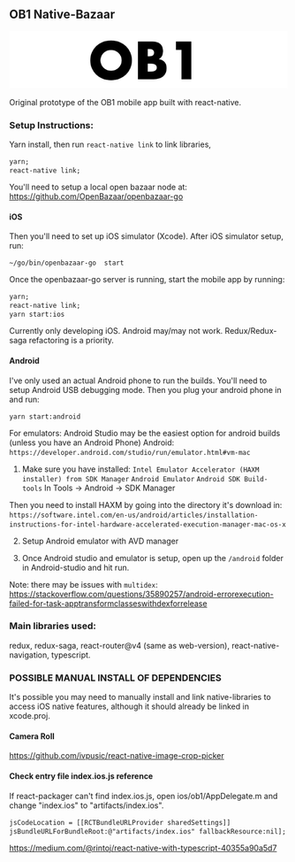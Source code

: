 

## OB1 Native-Bazaar
![banner](./ob1.png)

Original prototype of the OB1 mobile app built with react-native.


### Setup Instructions:

Yarn install, then run `react-native link` to link libraries,
```
yarn;
react-native link;
```
You'll need to setup a local open bazaar node at:
https://github.com/OpenBazaar/openbazaar-go


#### iOS
Then you'll need to set up iOS simulator (Xcode).
After iOS simulator setup, run:
```
~/go/bin/openbazaar-go  start
```
Once the openbazaar-go server is running, start the mobile app by running:
```
yarn;
react-native link;
yarn start:ios
```
Currently only developing iOS. Android may/may not work.
Redux/Redux-saga refactoring is a priority.



#### Android
I've only used an actual Android phone to run the builds.
You'll need to setup Android USB debugging mode.
Then you plug your android phone in and run:
```
yarn start:android
```

For emulators:
Android Studio may be the easiest option for android builds (unless you have an Android Phone)
Android: `https://developer.android.com/studio/run/emulator.html#vm-mac`

1) Make sure you have installed:
`Intel Emulator Accelerator (HAXM installer) from SDK Manager`
`Android Emulator`
`Android SDK Build-tools`
In Tools -> Android -> SDK Manager

Then you need to install HAXM by going into the directory it's download in:
`https://software.intel.com/en-us/android/articles/installation-instructions-for-intel-hardware-accelerated-execution-manager-mac-os-x`

2) Setup Android emulator with AVD manager

3) Once Android studio and emulator is setup, open up the `/android` folder in Android-studio and hit run.

Note: there may be issues with `multidex`: https://stackoverflow.com/questions/35890257/android-errorexecution-failed-for-task-apptransformclasseswithdexforrelease


### Main libraries used:
redux, redux-saga, react-router@v4 (same as web-version), react-native-navigation, typescript.



### POSSIBLE MANUAL INSTALL OF DEPENDENCIES
It's possible you may need to manually install and link native-libraries to access
iOS native features, although it should already be linked in xcode.proj.

#### Camera Roll
https://github.com/ivpusic/react-native-image-crop-picker


#### Check entry file index.ios.js reference
If react-packager can't find index.ios.js,
open ios/ob1/AppDelegate.m and change "index.ios" to "artifacts/index.ios".

```
jsCodeLocation = [[RCTBundleURLProvider sharedSettings]] jsBundleURLForBundleRoot:@"artifacts/index.ios" fallbackResource:nil];
```

https://medium.com/@rintoj/react-native-with-typescript-40355a90a5d7
